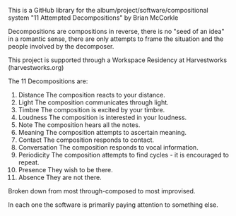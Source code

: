 This is a GitHub library for the album/project/software/compositional system "11 Attempted Decompositions" by Brian McCorkle

Decompositions are compositions in reverse, there is no "seed of an idea" in a romantic sense, there are only attempts to frame the situation and the people involved by the decomposer.

This project is supported through a Workspace Residency at Harvestworks (harvestworks.org)

The 11 Decompositions are:
1. Distance
The composition reacts to your distance.
2. Light
The composition communicates through light.
3. Timbre
The composition is excited by your timbre.
4. Loudness
The composition is interested in your loudness.
5. Note
The composition hears all the notes.
6. Meaning
The composition attempts to ascertain meaning.
7. Contact
The composition responds to contact.
8. Conversation
The composition responds to vocal information.
9. Periodicity
The composition attempts to find cycles - it is encouraged to repeat.
10. Presence
They wish to be there.
11. Absence
They are not there.

Broken down from most through-composed to most improvised.

In each one the software is primarily paying attention to something else.
